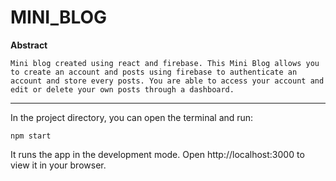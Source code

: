# MINI_BLOG
 
 **Abstract**

    Mini blog created using react and firebase. This Mini Blog allows you to create an account and posts using firebase to authenticate an account and store every posts. You are able to access your account and edit or delete your own posts through a dashboard.
---
In the project directory, you can open the terminal and run:

```npm start```

It runs the app in the development mode.
Open http://localhost:3000 to view it in your browser.